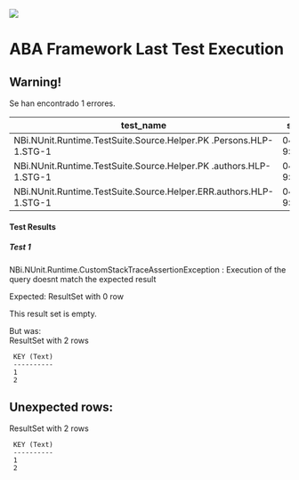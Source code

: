 ![](http://www.solidq.com/wp-content/uploads/2015/06/Logo-SolidQ-Web.gif)

# ABA Framework Last Test Execution


## Warning!
Se han encontrado 1 errores.


| test_name | start_date | end_date | result | executed | message |
| --------- | ---------- | -------- | ------ | -------- | ------- |
| NBi.NUnit.Runtime.TestSuite.Source.Helper.PK .Persons.HLP-1.STG-1 | 04/10/2017 9:19:01 | 01/01/0001 0:00:00 | Error | True | [See message](#head_test_1) | 
| NBi.NUnit.Runtime.TestSuite.Source.Helper.PK .authors.HLP-1.STG-1 | 04/10/2017 9:19:01 | 01/01/0001 0:00:00 | Success | True |  | |
| NBi.NUnit.Runtime.TestSuite.Source.Helper.ERR.authors.HLP-1.STG-1 | 04/10/2017 9:19:01 | 01/01/0001 0:00:00 | Success | True |  | |

#### Test Results

##### Test 1 <a name='head_test_1'>
NBi.NUnit.Runtime.CustomStackTraceAssertionException : Execution of the query doesnt match the expected result 

  Expected: 
ResultSet with 0 row

This result set is empty.


  But was:  
ResultSet with 2 rows

     KEY (Text)
     ---------- 
     1         
     2         



Unexpected rows:
----------------

ResultSet with 2 rows

     KEY (Text)
     ---------- 
     1         
     2         









